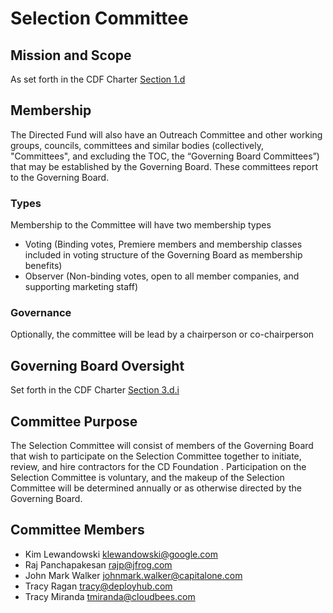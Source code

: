 # Selection Committee

## Mission and Scope

As set forth in the CDF Charter [Section 1.d](https://github.com/cdfoundation/charter/blob/master/CHARTER.md#1-mission-and-scope-of-the-continuous-delivery-foundation-the-foundation-or-alternatively-the-directed-fund)

## Membership

The Directed Fund will also have an Outreach Committee and other working groups, councils, committees and similar bodies (collectively, "Committees", and excluding the TOC, the “Governing Board Committees”) that may be established by the Governing Board. These committees report to the Governing Board.

### Types

Membership to the Committee will have two membership types

* Voting (Binding votes, Premiere members and membership classes included in voting structure of the Governing Board as membership benefits)
* Observer (Non-binding votes, open to all member companies, and supporting marketing staff)

### Governance

Optionally, the committee will be lead by a chairperson or co-chairperson

## Governing Board Oversight

Set forth in the CDF Charter [Section 3.d.i](https://github.com/cdfoundation/charter/blob/master/CHARTER.md#3-governing-board)

## Committee Purpose

The Selection Committee will consist of members of the Governing Board that wish to participate on the Selection Committee together to initiate, review, and hire contractors for the CD Foundation . Participation on the Selection Committee is voluntary, and the makeup of the Selection Committee will be determined annually or as otherwise directed by the Governing Board.

## Committee Members

* Kim Lewandowski	klewandowski@google.com
* Raj Panchapakesan	rajp@jfrog.com
* John Mark Walker	johnmark.walker@capitalone.com
* Tracy Ragan	tracy@deployhub.com
* Tracy Miranda	tmiranda@cloudbees.com 
